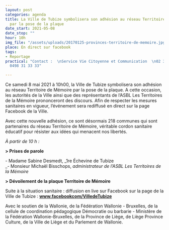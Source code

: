 ```yaml
---
layout: post
categories: agenda
title: La Ville de Tubize symbolisera son adhésion au réseau Territoire de Mémoire
  par la pose de la plaque
date_start: 2021-05-08
date_stop: ""
hour: 10h
img_file: "/assets/uploads/20170125-provinces-territoire-de-memoire.jpg"
place: En direct sur facebook
tags:
- Reportage
practical: "Contact :  \nService Vie Citoyenne et Communication  \n02 355 16 21 ou
  0498 31 33 33"

---
```

Ce samedi 8 mai 2021 à 10h00, la Ville de Tubize symbolisera son adhésion au réseau Territoire de Mémoire par la pose de la plaque. A cette occasion, les autorités de la Ville ainsi que des représentants de l’ASBL Les Territoires de la Mémoire prononceront des discours. Afin de respecter les mesures sanitaires en vigueur, l’événement sera rediffusé en direct sur la page Facebook de la Ville.

Avec cette nouvelle adhésion, ce sont désormais 218 communes qui sont partenaires du réseau Territoire de Mémoire, véritable cordon sanitaire éducatif pour résister aux idées qui menacent nos libertés.

_À partir de 10 h :_

**> Prises de parole**

\- Madame Sabine Desmedt, _1re Échevine de Tubize  
_- Monsieur Michaël Bisschops, _administrateur de l’ASBL Les Territoires de la Mémoire_ 

**> Dévoilement de la plaque Territoire de Mémoire**

Suite à la situation sanitaire : diffusion en live sur Facebook sur la page de la Ville de Tubize : **www.facebookcom/VilledeTubize**

Avec le soutien de la Wallonie, de la Fédération Wallonie - Bruxelles, de la cellule de coordination pédagogique Démocratie ou barbarie - Ministère de la Fédération Wallonie-Bruxelles, de la Province de Liège, de Liège Province Culture, de la Ville de Liège et du Parlement de Wallonie.